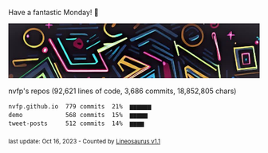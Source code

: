 Have a fantastic Monday! 🌹

![banner](https://github.com/nvfp/nvfp/raw/main/assets/banner.jpg)

nvfp's repos (92,621 lines of code, 3,686 commits, 18,852,805 chars)

```txt
nvfp.github.io  779 commits  21%  ▆▆▆▆▆▆
demo            568 commits  15%  ▆▆▆▆▆
tweet-posts     512 commits  14%  ▆▆▆▆
```

<sub>last update: Oct 16, 2023 - Counted by [Lineosaurus v1.1](https://github.com/Lineosaurus/Lineosaurus)</sub>